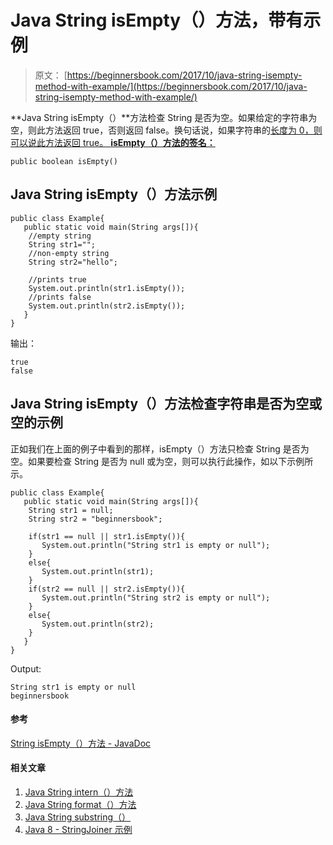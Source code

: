 # Java String isEmpty（）方法，带有示例

> 原文： [https://beginnersbook.com/2017/10/java-string-isempty-method-with-example/](https://beginnersbook.com/2017/10/java-string-isempty-method-with-example/)

**Java String isEmpty（）**方法检查 String 是否为空。如果给定的字符串为空，则此方法返回 true，否则返回 false。换句话说，如果字符串的[长度为 0，则可以说此方法返回 true。
**isEmpty（）方法的签名：**](https://beginnersbook.com/2013/12/java-string-length-method-example/)

```
public boolean isEmpty()
```

## Java String isEmpty（）方法示例

```
public class Example{  
   public static void main(String args[]){  
	//empty string
	String str1="";  
	//non-empty string
	String str2="hello";  

	//prints true
	System.out.println(str1.isEmpty());  
	//prints false
	System.out.println(str2.isEmpty());  
   }
}
```

输出：

```
true
false
```

## Java String isEmpty（）方法检查字符串是否为空或空的示例

正如我们在上面的例子中看到的那样，isEmpty（）方法只检查 String 是否为空。如果要检查 String 是否为 null 或为空，则可以执行此操作，如以下示例所示。

```
public class Example{  
   public static void main(String args[]){  
	String str1 = null; 
	String str2 = "beginnersbook";  

	if(str1 == null || str1.isEmpty()){
	   System.out.println("String str1 is empty or null"); 
	}
	else{
	   System.out.println(str1);
	}
	if(str2 == null || str2.isEmpty()){
	   System.out.println("String str2 is empty or null");  
	}
	else{
	   System.out.println(str2);
	}
   }
}
```

Output:

```
String str1 is empty or null
beginnersbook
```

#### 参考

[String isEmpty（）方法 - JavaDoc](https://docs.oracle.com/javase/7/docs/api/java/lang/String.html#isEmpty())

#### 相关文章

1.  [Java String intern（）方法](https://beginnersbook.com/2017/10/java-string-intern-method/)
2.  [Java String format（）方法](https://beginnersbook.com/2017/10/java-string-format-method/)
3.  [Java String substring（）](https://beginnersbook.com/2013/12/java-string-substring-method-example/)
4.  [Java 8 - StringJoiner 示例](https://beginnersbook.com/2017/10/java-8-stringjoiner/)